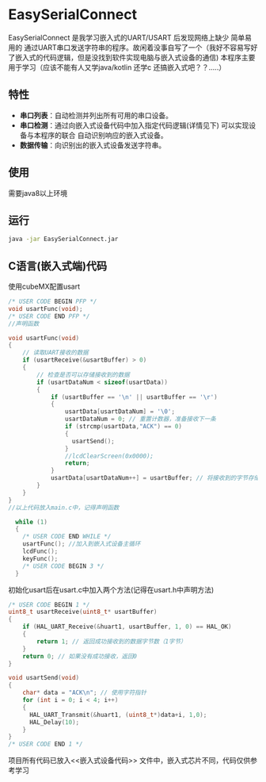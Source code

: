 # EasySerialConnect

EasySerialConnect 是我学习嵌入式的UART/USART 后发现网络上缺少 简单易用的 通过UART串口发送字符串的程序。故闲着没事自写了一个（我好不容易写好了嵌入式的代码逻辑，但是没找到软件实现电脑与嵌入式设备的通信) 本程序主要用于学习（应该不能有人又学java/kotlin 还学c 还搞嵌入式吧？？.....）

## 特性

- **串口列表**：自动检测并列出所有可用的串口设备。
- **串口检测**：通过向嵌入式设备代码中加入指定代码逻辑(详情见下) 可以实现设备与本程序的联合 自动识别响应的嵌入式设备。
- **数据传输**：向识别出的嵌入式设备发送字符串。

## 使用
需要java8以上环境

## 运行
   ```bash
   java -jar EasySerialConnect.jar
   ```
## C语言(嵌入式端)代码
使用cubeMX配置usart
   ```C
/* USER CODE BEGIN PFP */
void usartFunc(void);
/* USER CODE END PFP */
//声明函数
```
```C
void usartFunc(void) 
{
    // 读取UART接收的数据
    if (usartReceive(&usartBuffer) > 0) 
    {
        // 检查是否可以存储接收到的数据
        if (usartDataNum < sizeof(usartData)) 
        {
            if (usartBuffer == '\n' || usartBuffer == '\r') 
            { 
                usartData[usartDataNum] = '\0'; 
                usartDataNum = 0; // 重置计数器，准备接收下一条
                if (strcmp(usartData,"ACK") == 0)
                {
                  usartSend();
                }
                //lcdClearScreen(0x0000);
                return;
            }
            usartData[usartDataNum++] = usartBuffer; // 将接收到的字节存储到 usartData 中
        }
    }
}
//以上代码放入main.c中，记得声明函数
```
```C
  while (1)
  {
    /* USER CODE END WHILE */
    usartFunc(); //加入到嵌入式设备主循环
    lcdFunc();
    keyFunc();
    /* USER CODE BEGIN 3 */
  }
```

初始化usart后在usart.c中加入两个方法(记得在usart.h中声明方法)
````C
/* USER CODE BEGIN 1 */
uint8_t usartReceive(uint8_t* usartBuffer) 
{
    if (HAL_UART_Receive(&huart1, usartBuffer, 1, 0) == HAL_OK) 
    {
        return 1; // 返回成功接收到的数据字节数（1字节）
    }
    return 0; // 如果没有成功接收，返回0
}

void usartSend(void)
{
    char* data = "ACK\n"; // 使用字符指针
    for (int i = 0; i < 4; i++)
    {
      HAL_UART_Transmit(&huart1, (uint8_t*)data+i, 1,0);
      HAL_Delay(10);
    }
}
/* USER CODE END 1 */
````
项目所有代码已放入<<嵌入式设备代码>> 文件中，嵌入式芯片不同，代码仅供参考学习
